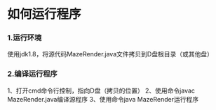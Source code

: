 # 如何运行程序
### 1.运行环境
使用jdk1.8，将源代码MazeRender.java文件拷贝到D盘根目录（或其他盘）
### 2.编译运行程序
1、打开cmd命令行控制，指向D盘（拷贝的位置）
2、使用命令javac MazeRender.java编译源程序
3、使用命令java MazeRender运行程序

